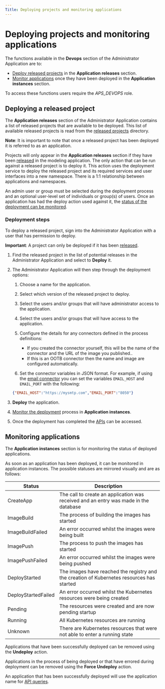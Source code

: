 ```yaml
---
Title: Deploying projects and monitoring applications
--- 
```


# Deploying projects and monitoring applications
The functions available in the **Devops** section of the Administrator Application are to: 

* [Deploy released projects](#deploying-a-released-project) in the **Application releases** section.
* [Monitor applications](#monitoring-applications) once they have been deployed in the **Application instances** section. 

To access these functions users require the *APS_DEVOPS* role. 

## Deploying a released project 
The **Application releases** section of the Administrator Application contains a list of released projects that are available to be deployed. This list of available released projects is read from the [released projects](../modeling/modeling-projects.md#storage) directory. 

**Note**: It is important to note that once a released project has been deployed it is referred to as an application. 

Projects will only appear in the **Application releases** section if they have been [released](../../modeling/modeling-projects.md#releasing) in the modeling application. The only action that can be run against a released project is to deploy it. This action uses the deployment service to deploy the released project and its required services and user interfaces into a new namespace. There is a 1:1 relationship between applications and namespaces.

An admin user or group must be selected during the deployment process and an optional user-level set of individuals or group(s) of users. Once an application has had the deploy action used against it, the [status of the deployment can be monitored](#monitoring-applications).

### Deployment steps
To deploy a released project, sign into the Administrator Application with a user that has permission to deploy. 

**Important**: A project can only be deployed if it has been [released](../../modeling/modeling-projects.md#releasing).

1. Find the released project in the list of potential releases in the Administrator Application and select to **Deploy** it. 
2. The Administrator Application will then step through the deployment options:

	1. Choose a name for the application.
	2. Select which version of the released project to deploy.
	2. Select the users and/or groups that will have administrator access to the application.
	3. Select the users and/or groups that will have access to the application. 
	4. Configure the details for any connectors defined in the process definitions:

		* If you created the connector yourself, this will be the name of the connector and the URL of the image you published..
		* If this is an OOTB connector then the name and image are configured automatically. 

	5. Set the connector variables in JSON format. For example, if using the [email connector](../modeling/modeling-connectors/connectors-ootb/connectors-email.md) you can set the variables `EMAIL_HOST` and `EMAIL_PORT` with the following: 

	```json
	{"EMAIL_HOST":"https://mysmtp.com","EMAIL_PORT":"8050"}
	```
	 
3. **Deploy** the application. 
4. [Monitor the deployment](#monitoring-applications) process in **Application instances**.
5. Once the deployment has completed the [APIs](../apis/README.md) can be accessed.

## Monitoring applications
The **Application instances** section is for monitoring the status of deployed applications. 

As soon as an application has been deployed, it can be monitored in application instances. The possible statuses are mirrored visually and are as follows:

| Status | Description | 
| ------ | ----------- | 
| CreateApp | The call to create an application was received and an entry was made in the database |
| ImageBuild | The process of building the images has started | 
| ImageBuildFailed | An error occurred whilst the images were being built |
| ImagePush | The process to push the images has started |
| ImagePushFailed | An error occurred whilst the images were being pushed |
| DeployStarted | The images have reached the registry and the creation of Kubernetes resources has started | 
| DeployStartedFailed | An error occurred whilst the Kubernetes resources were being created |
| Pending | The resources were created and are now pending startup | 
| Running | All Kubernetes resources are running | 
| Unknown | There are Kubernetes resources that were not able to enter a running state | 

Applications that have been successfully deployed can be removed using the **Undeploy** action. 

Applications in the process of being deployed or that have errored during deployment can be removed using the **Force Undeploy** action. 

An application that has been successfully deployed will use the application name for [API queries](../apis/README.md). 